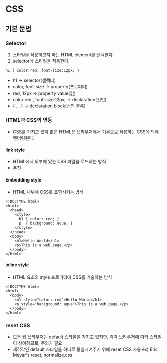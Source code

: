 # CSS

## 기본 문법
### Selector
1. 스타일을 적용하고자 하는 HTML element를 선택한다.
2. selector에 스타일을 적용한다.
```
h1 { color:red; font-size:12px; }
```
* h1 -> selector(셀렉터)
* color, font-size -> property(프로퍼티)
* red, 12px -> property value(값)
* color:red;, font-size:12px; -> declaration(선언)
* { ... } -> declaration block(선언 블록)

### HTML과 CSS의 연동
* CSS를 가지고 있지 않은 HTML은 브라우저에서 기본으로 적용하는 CSS에 의해 렌더링된다.

#### link style
* HTML에서 외부에 있는 CSS 파일을 로드하는 방식
* 추천

#### Embedding style
* HTML 내부에 CSS를 포함시키는 방식
```
<!DOCTYPE html>
<html>
  <head>
    <style>
      h1 { color: red; }
      p  { background: aqua; }
    </style>
  </head>
  <body>
    <h1>Hello World</h1>
    <p>This is a web page.</p>
  </body>
</html>
```

#### inline style
* HTML 요소의 style 프로퍼티에 CSS를 기술하는 방식
```
<!DOCTYPE html>
<html>
  <body>
    <h1 style="color: red">Hello World</h1>
    <p style="background: aqua">This is a web page.</p>
  </body>
</html>
```

### reset CSS
* 모든 웹 브라우저는 default 스타일을 가지고 있지만, 각각 브라우저에 따라 스타일이 상이하므로, 주의가 필요
* 제각각인 default 스타일을 하나로 통일시켜주기 위해 reset CSS 사용
ex) Eric Meyar's reset, normalize.css
